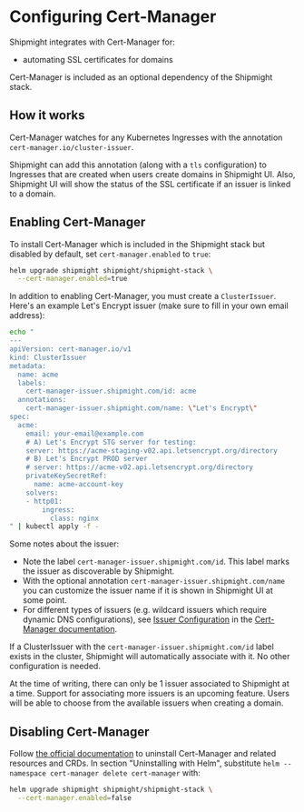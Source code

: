 # Configuring Cert-Manager

Shipmight integrates with Cert-Manager for:

- automating SSL certificates for domains

Cert-Manager is included as an optional dependency of the Shipmight stack.

## How it works

Cert-Manager watches for any Kubernetes Ingresses with the annotation `cert-manager.io/cluster-issuer`.

Shipmight can add this annotation (along with a `tls` configuration) to Ingresses that are created when users create domains in Shipmight UI. Also, Shipmight UI will show the status of the SSL certificate if an issuer is linked to a domain.

## Enabling Cert-Manager

To install Cert-Manager which is included in the Shipmight stack but disabled by default, set `cert-manager.enabled` to `true`:

```bash
helm upgrade shipmight shipmight/shipmight-stack \
  --cert-manager.enabled=true
```

In addition to enabling Cert-Manager, you must create a `ClusterIssuer`. Here's an example Let's Encrypt issuer (make sure to fill in your own email address):

```bash
echo "
---
apiVersion: cert-manager.io/v1
kind: ClusterIssuer
metadata:
  name: acme
  labels:
    cert-manager-issuer.shipmight.com/id: acme
  annotations:
    cert-manager-issuer.shipmight.com/name: \"Let's Encrypt\"
spec:
  acme:
    email: your-email@example.com
    # A) Let's Encrypt STG server for testing:
    server: https://acme-staging-v02.api.letsencrypt.org/directory
    # B) Let's Encrypt PROD server
    # server: https://acme-v02.api.letsencrypt.org/directory
    privateKeySecretRef:
      name: acme-account-key
    solvers:
    - http01:
        ingress:
          class: nginx
" | kubectl apply -f -
```

Some notes about the issuer:

- Note the label `cert-manager-issuer.shipmight.com/id`. This label marks the issuer as discoverable by Shipmight.
- With the optional annotation `cert-manager-issuer.shipmight.com/name` you can customize the issuer name if it is shown in Shipmight UI at some point.
- For different types of issuers (e.g. wildcard issuers which require dynamic DNS configurations), see [Issuer Configuration](https://cert-manager.io/docs/configuration/) in the [Cert-Manager documentation](https://cert-manager.io/docs/).

If a ClusterIssuer with the `cert-manager-issuer.shipmight.com/id` label exists in the cluster, Shipmight will automatically associate with it. No other configuration is needed.

At the time of writing, there can only be 1 issuer associated to Shipmight at a time. Support for associating more issuers is an upcoming feature. Users will be able to choose from the available issuers when creating a domain.

## Disabling Cert-Manager

Follow [the official documentation](https://cert-manager.io/docs/installation/helm/#uninstalling) to uninstall Cert-Manager and related resources and CRDs. In section "Uninstalling with Helm", substitute `helm --namespace cert-manager delete cert-manager` with:

```bash
helm upgrade shipmight shipmight/shipmight-stack \
  --cert-manager.enabled=false
```
